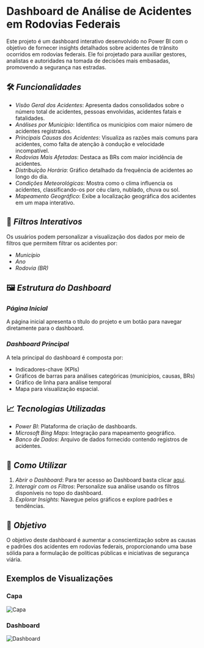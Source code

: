 # Dashboard de Análise de Acidentes em Rodovias Federais

Este projeto é um dashboard interativo desenvolvido no Power BI com o objetivo de fornecer insights detalhados sobre acidentes de trânsito ocorridos em rodovias federais. Ele foi projetado para auxiliar gestores, analistas e autoridades na tomada de decisões mais embasadas, promovendo a segurança nas estradas.

## 🛠 *Funcionalidades*

- *Visão Geral dos Acidentes*: Apresenta dados consolidados sobre o número total de acidentes, pessoas envolvidas, acidentes fatais e fatalidades.
- *Análises por Município*: Identifica os municípios com maior número de acidentes registrados.
- *Principais Causas dos Acidentes*: Visualiza as razões mais comuns para acidentes, como falta de atenção à condução e velocidade incompatível.
- *Rodovias Mais Afetadas*: Destaca as BRs com maior incidência de acidentes.
- *Distribuição Horária*: Gráfico detalhado da frequência de acidentes ao longo do dia.
- *Condições Meteorológicas*: Mostra como o clima influencia os acidentes, classificando-os por céu claro, nublado, chuva ou sol.
- *Mapeamento Geográfico*: Exibe a localização geográfica dos acidentes em um mapa interativo.

## 🔧 *Filtros Interativos*

Os usuários podem personalizar a visualização dos dados por meio de filtros que permitem filtrar os acidentes por:
- *Município*
- *Ano*
- *Rodovia (BR)*

## 🖼 *Estrutura do Dashboard*

### *Página Inicial*
A página inicial apresenta o título do projeto e um botão para navegar diretamente para o dashboard.

### *Dashboard Principal*
A tela principal do dashboard é composta por:
- Indicadores-chave (KPIs)
- Gráficos de barras para análises categóricas (municípios, causas, BRs)
- Gráfico de linha para análise temporal
- Mapa para visualização espacial.

## 📈 *Tecnologias Utilizadas*

- *Power BI*: Plataforma de criação de dashboards.
- *Microsoft Bing Maps*: Integração para mapeamento geográfico.
- *Banco de Dados*: Arquivo de dados fornecido contendo registros de acidentes.

## 📌 *Como Utilizar*

1. *Abrir o Dashboard*: Para ter acesso ao Dashboard basta clicar [aqui](https://app.powerbi.com/view?r=eyJrIjoiYTZmNDU1NTctOGQ3Ny00YTQzLTkyYmUtZTJlZTRhNmQwMGJjIiwidCI6IjUxODkwYzFjLThkN2ItNGJkYS1hYTUwLTQ5MDhmMDJkMDQ5ZCJ9&pageName=afd082c5341b7a9c0f20).
2. *Interagir com os Filtros*: Personalize sua análise usando os filtros disponíveis no topo do dashboard.
3. *Explorar Insights*: Navegue pelos gráficos e explore padrões e tendências.

## 🚀 *Objetivo*

O objetivo deste dashboard é aumentar a conscientização sobre as causas e padrões dos acidentes em rodovias federais, proporcionando uma base sólida para a formulação de políticas públicas e iniciativas de segurança viária.

## Exemplos de Visualizações
### Capa
![Capa](https://i.ibb.co/mBs9FCY/1.png)

### Dashboard
![Dashboard](https://i.ibb.co/YL3Hr4v/2.png)
